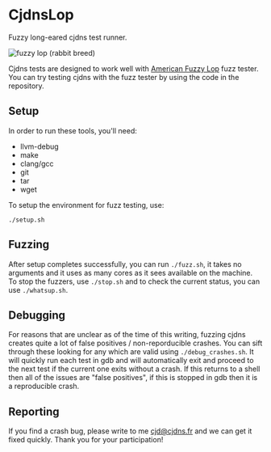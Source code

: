 # CjdnsLop

Fuzzy long-eared cjdns test runner.

![fuzzy lop (rabbit breed)](https://github.com/cjdelisle/cjdnslop/fuzzy_lop.jpg)

Cjdns tests are designed to work well with [American Fuzzy Lop](http://lcamtuf.coredump.cx/afl/)
fuzz tester. You can try testing cjdns with the fuzz tester by using the code in the repository.

## Setup

In order to run these tools, you'll need:

* llvm-debug
* make
* clang/gcc
* git
* tar
* wget

To setup the environment for fuzz testing, use:

    ./setup.sh

## Fuzzing

After setup completes successfully, you can run `./fuzz.sh`, it takes no arguments and it uses
as many cores as it sees available on the machine. To stop the fuzzers, use `./stop.sh` and to
check the current status, you can use `./whatsup.sh`.

## Debugging

For reasons that are unclear as of the time of this writing, fuzzing cjdns creates quite a lot
of false positives / non-reporducible crashes. You can sift through these looking for any which
are valid using `./debug_crashes.sh`. It will quickly run each test in gdb and will automatically
exit and proceed to the next test if the current one exits without a crash. If this returns to
a shell then all of the issues are "false positives", if this is stopped in gdb then it is a
reproducible crash.

## Reporting

If you find a crash bug, please write to me cjd@cjdns.fr and we can get it fixed quickly. Thank
you for your participation!